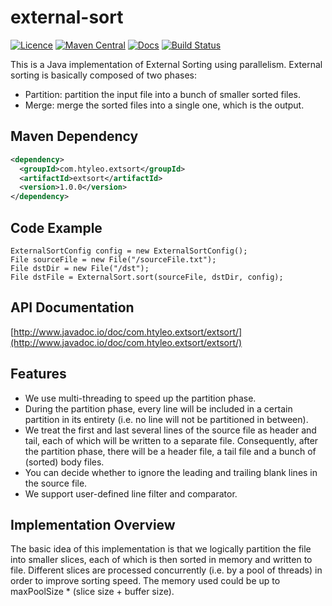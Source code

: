 # external-sort

[![Licence](https://img.shields.io/dub/l/vibe-d.svg)](LICENSE.txt)
[![Maven Central](https://maven-badges.herokuapp.com/maven-central/com.htyleo.extsort/extsort/badge.svg)](http://search.maven.org/#search%7Cga%7C1%7Cextsort)
[![Docs](http://www.javadoc.io/badge/com.htyleo.extsort/extsort.svg)](http://www.javadoc.io/doc/com.htyleo.extsort/extsort/)
[![Build Status](https://travis-ci.org/htyleo/external-sort.svg?branch=master)](https://travis-ci.org/htyleo/external-sort)


This is a Java implementation of External Sorting using parallelism. External sorting is basically composed of two phases:

* Partition: partition the input file into a bunch of smaller sorted files.
* Merge: merge the sorted files into a single one, which is the output.

Maven Dependency
-----
```xml
<dependency>
  <groupId>com.htyleo.extsort</groupId>
  <artifactId>extsort</artifactId>
  <version>1.0.0</version>
</dependency>
```

Code Example
-----
```
ExternalSortConfig config = new ExternalSortConfig();
File sourceFile = new File("/sourceFile.txt");
File dstDir = new File("/dst");
File dstFile = ExternalSort.sort(sourceFile, dstDir, config);
```

API Documentation
-----
[http://www.javadoc.io/doc/com.htyleo.extsort/extsort/](http://www.javadoc.io/doc/com.htyleo.extsort/extsort/)

Features
-----
- We use multi-threading to speed up the partition phase.
- During the partition phase, every line will be included in a certain partition in its entirety (i.e. no line will not be partitioned in between).
- We treat the first and last several lines of the source file as header and tail, each of which will be written to a separate file. Consequently, after the partition phase, there will be a header file, a tail file and a bunch of (sorted) body files.
- You can decide whether to ignore the leading and trailing blank lines in the source file.
- We support user-defined line filter and comparator.

Implementation Overview
-----
The basic idea of this implementation is that we logically partition the file into smaller slices, each of which is then sorted in memory and written to file.
Different slices are processed concurrently (i.e. by a pool of threads) in order to improve sorting speed. The memory used could be up to maxPoolSize * (slice size + buffer size).
